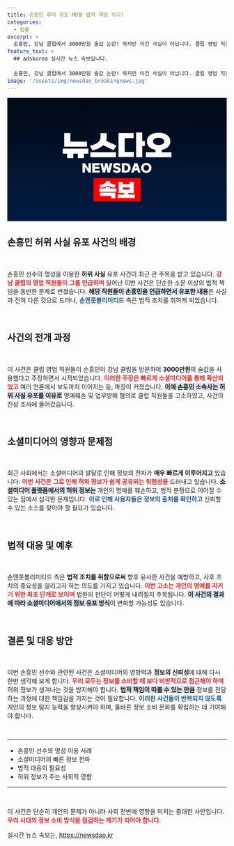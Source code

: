 ```yaml
---
title: 손흥민 루머 유포 MD들 법적 책임 위기!
categories:
  - 법률
excerpt: >
  손흥민, 강남 클럽에서 3000만원 술값 논란! 하지만 이건 사실이 아닙니다. 클럽 영업 직원들이 허위 사실 유포로 고소당했다는 충격적인 진실, 자세한 내용을 영상에서 확인하세요!
feature_text: >
  ## adskorea 실시간 뉴스 속보입니다.

  손흥민, 강남 클럽에서 3000만원 술값 논란! 하지만 이건 사실이 아닙니다. 클럽 영업 직원들이 허위 사실 유포로 고소당했다는 충격적인 진실, 자세한 내용을 영상에서 확인하세요!
image: '/assets/img/newsdao_breakingnews.jpg'
---
```


<p><img src="/assets/img/newsdao_breakingnews.jpg" alt="adskorea 속보" /></p>

<h2 data-ke-size="size26">손흥민 허위 사실 유포 사건의 배경</h2>

<p data-ke-size="size16">&nbsp;</p>

<p>손흥민 선수의 명성을 이용한 <b>허위 사실</b> 유포 사건이 최근 큰 주목을 받고 있습니다. <b><span style="color: #ee2323;">강남 클럽의 영업 직원들이 그를 언급하며</span></b> 일어난 이번 사건은 단순한 소문 이상의 법적 책임을 동반한 문제로 번졌습니다. <b><span style="background-color: #21538527;">해당 직원들이 손흥민을 언급하면서 유포한 내용</span></b>은 사실과 전혀 다른 것으로 드러나, <b><span style="color: #1a5490;">손앤풋볼리미티드</span></b> 측은 법적 조치를 취하게 되었습니다.</p>

<p data-ke-size="size16">&nbsp;</p>

<h2 data-ke-size="size26">사건의 전개 과정</h2>

<p data-ke-size="size16">&nbsp;</p>

<p>이 사건은 클럽 영업 직원들이 손흥민이 강남 클럽을 방문하여 <b>3000만원</b>의 술값을 사용했다고 주장하면서 시작되었습니다. <b><span style="color: #ee2323;">이러한 주장은 빠르게 소셜미디어를 통해 확산되었고</span></b> 여러 언론에서 보도까지 이어지는 등, 파장이 커졌습니다. <b><span style="background-color: #21538527;">이에 손흥민 소속사는 허위 사실 유포를 이유로</span></b> 명예훼손 및 업무방해 혐의로 클럽 직원들을 고소하였고, 사건의 진상 조사에 들어갔습니다.</p>

<p data-ke-size="size16">&nbsp;</p>

<h2 data-ke-size="size26">소셜미디어의 영향과 문제점</h2>

<p data-ke-size="size16">&nbsp;</p>

<p>최근 사회에서는 소셜미디어의 발달로 인해 정보의 전파가 <b>매우 빠르게 이루어지고</b> 있습니다. <b><span style="color: #ee2323;">이번 사건은 그로 인해 허위 정보가 쉽게 공유되는 위험성을</span></b> 드러내고 있습니다. <b><span style="background-color: #21538527;">소셜미디어 플랫폼에서의 허위 정보는</span></b> 개인의 명예를 훼손하고, 법적 분쟁으로 이어질 수 있는 점에서 심각한 문제입니다. <b><span style="color: #1a5490;">이로 인해 사용자들은 정보의 출처를 확인하고</span></b> 신뢰할 수 있는 소스를 찾아야 할 필요가 있습니다.</p>

<p data-ke-size="size16">&nbsp;</p>

<h2 data-ke-size="size26">법적 대응 및 예후</h2>

<p data-ke-size="size16">&nbsp;</p>

<p>손앤풋볼리미티드 측은 <b>법적 조치를 취함으로써</b> 향후 유사한 사건을 예방하고, 사후 조치의 중요성을 알리고자 하는 의도를 가지고 있습니다. <b><span style="color: #ee2323;">이번 고소는 개인의 명예를 지키기 위한 최초 단계로 보이며</span></b> 법원의 판단이 어떻게 내려질지 주목됩니다. <b><span style="background-color: #21538527;">이 사건의 결과에 따라 소셜미디어에서의 정보 유포 방식</span></b>이 변화할 가능성도 있습니다.</p>

<p data-ke-size="size16">&nbsp;</p>

<h2 data-ke-size="size26">결론 및 대응 방안</h2>

<p data-ke-size="size16">&nbsp;</p>

<p>이번 손흥민 선수와 관련된 사건은 소셜미디어의 영향력과 <b>정보의 신뢰성</b>에 대해 다시 한번 생각해 보게 합니다. <b><span style="color: #ee2323;">우리 모두는 정보를 소비할 때 보다 비판적으로 접근해야 하며</span></b> 허위 정보가 생겨나는 것을 방지해야 합니다. <b><span style="background-color: #21538527;">법적 책임이 따를 수 있는 만큼</span></b> 정보를 전달하는 과정에 대한 책임감을 가지는 것이 필요합니다. <b><span style="color: #1a5490;">이러한 사건들이 반복되지 않도록</span></b> 개인의 정보 탐지 능력을 향상시켜야 하며, 올바른 정보 소비 문화를 확립하는 데 기여해야 합니다.</p>

<p data-ke-size="size16">&nbsp;</p>

<hr>

<ul>
<li>손흥민 선수의 명성 이용 사례</li>
<li>소셜미디어의 빠른 정보 전파</li>
<li>법적 대응의 필요성</li>
<li>허위 정보가 주는 사회적 영향</li>
</ul>

<hr>

<p data-ke-size="size16">&nbsp;</p>

<p>이 사건은 단순히 개인의 문제가 아니라 사회 전반에 영향을 미치는 중대한 사안입니다. <b><span style="color: #ee2323;">우리 시대의 정보 소비 방식을 점검하는 계기가 되어야 합니다.</span></b></p>
실시간 뉴스 속보는, <a href="https://newsdao.kr" rel="dofollow">https://newsdao.kr</a>


